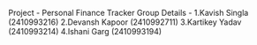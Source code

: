 Project - Personal Finance Tracker
Group Details - 
1.Kavish Singla (2410993216)
2.Devansh Kapoor (2410992711)
3.Kartikey Yadav (2410993214)
4.Ishani Garg   (2410993194)
